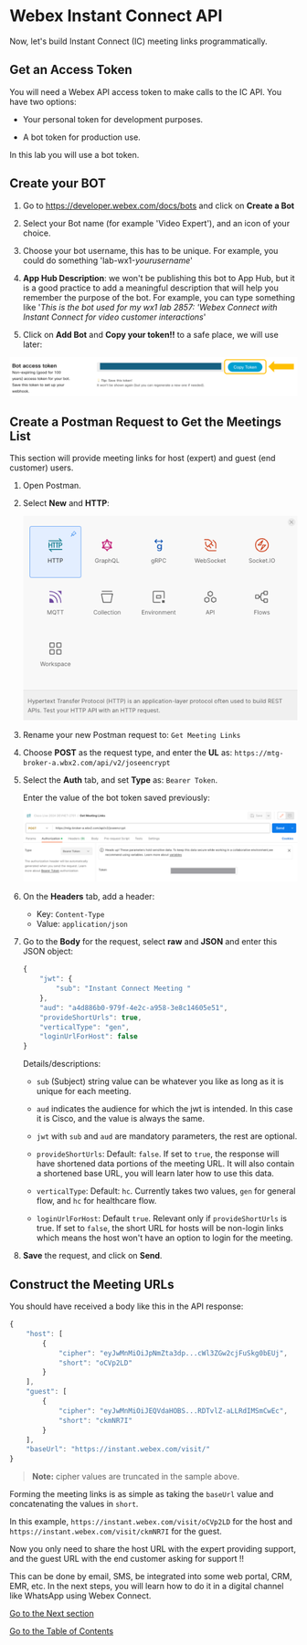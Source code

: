 # Webex Instant Connect API

Now, let's build Instant Connect (IC) meeting links programmatically.

## Get an Access Token

You will need a Webex API access token to make calls to the IC API. You have two options:

* Your personal token for development purposes.

* A bot token for production use.

In this lab you will use a bot token.

## Create your BOT
1. Go to https://developer.webex.com/docs/bots and click on **Create a Bot**

2. Select your Bot name (for example 'Video Expert'), and an icon of your choice. 

3. Choose your bot username, this has to be unique. For example, you could do something 'lab-wx1-_yourusername_'

4. **App Hub Description**: we won't be publishing this bot to App Hub, but it is a good practice to add a meaningful description that will help you remember the purpose of the bot. For example, you can type something like '_This is the bot used for my wx1 lab 2857: 'Webex Connect with Instant Connect for video customer interactions_'

5. Click on **Add Bot** and **Copy your token!!** to a safe place, we will use later:

![Bot token](images/bot-token.png)


## Create a Postman Request to Get the Meetings List

This section will provide meeting links for host (expert) and guest (end customer) users.

1. Open Postman.

1. Select **New** and **HTTP**:

   ![New HTTP](images/new_http.png)

1. Rename your new Postman request to: `Get Meeting Links`

1. Choose **POST** as the request type, and enter the **UL** as: `https://mtg-broker-a.wbx2.com/api/v2/joseencrypt`

1. Select the **Auth** tab, and set **Type** as: `Bearer Token`.

   Enter the value of the bot token saved previously:

   ![Postman Auth](images/postman_auth.png)

1. On the **Headers** tab, add a header:
   
   * Key: `Content-Type`
   * Value: `application/json`

1. Go to the **Body** for the request, select **raw** and **JSON** and enter this JSON object:

   ```js
   {
       "jwt": {
           "sub": "Instant Connect Meeting "
       },
       "aud": "a4d886b0-979f-4e2c-a958-3e8c14605e51",
       "provideShortUrls": true,
       "verticalType": "gen",
       "loginUrlForHost": false
   }
   ```

   Details/descriptions:

   * `sub` (Subject) string value can be whatever you like as long as it is unique for each meeting.

   * `aud` indicates the audience for which the jwt is intended. In this case it is Cisco, and the value is always the same.

   * `jwt` with `sub` and `aud` are mandatory parameters, the rest are optional.

   * `provideShortUrls`: Default: `false`. If set to `true`, the response will have shortened data portions of the meeting URL. It will also contain a shortened base URL, you will learn later how to use this data.

   * `verticalType`: Default: `hc`. Currently takes two values, `gen` for general flow, and `hc` for healthcare flow.

   * `loginUrlForHost`: Default `true`. Relevant only if `provideShortUrls` is true. If set to `false`, the short URL for hosts will be non-login links which means the host won't have an option to login for the meeting.

1. **Save** the request, and click on **Send**.

## Construct the Meeting URLs

You should have received a body like this in the API response:

```js
{
    "host": [
        {
            "cipher": "eyJwMnMiOiJpNmZta3dp...cWl3ZGw2cjFuSkg0bEUj",
            "short": "oCVp2LD"
        }
    ],
    "guest": [
        {
            "cipher": "eyJwMnMiOiJEQVdaHOBS...RDTvlZ-aLLRdIMSmCwEc",
            "short": "ckmNR7I"
        }
    ],
    "baseUrl": "https://instant.webex.com/visit/"
}
```
> **Note:** cipher values are truncated in the sample above.

Forming the meeting links is as simple as taking the `baseUrl` value and concatenating the values in `short`.

In this example, `https://instant.webex.com/visit/oCVp2LD` for the host and `https://instant.webex.com/visit/ckmNR7I` for the guest.

Now you only need to share the host URL with the expert providing support, and the guest URL with the end customer asking for support !!

This can be done by email, SMS, be integrated into some web portal, CRM, EMR, etc. In the next steps, you will learn how to do it in a digital channel like WhatsApp using Webex Connect.

[Go to the Next section](./05-backend.md)

[Go to the Table of Contents](README.md#table-of-contents)

